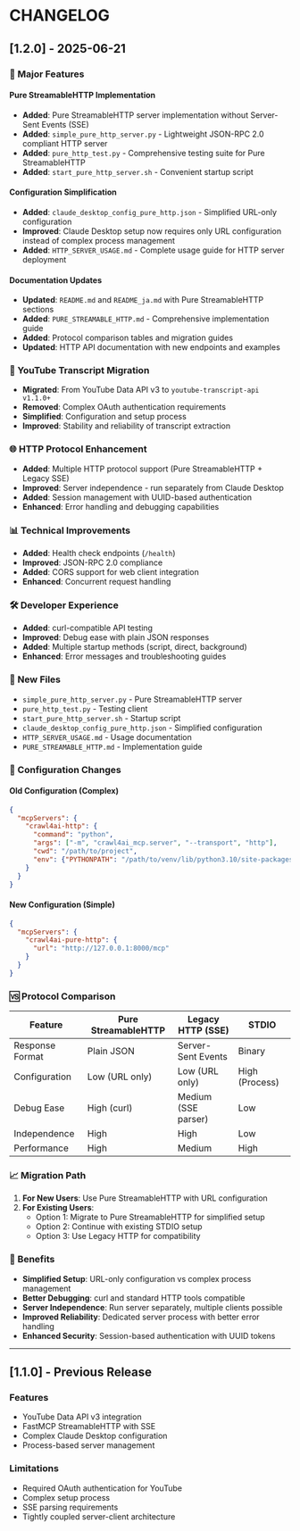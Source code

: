 # CHANGELOG

## [1.2.0] - 2025-06-21

### 🎯 Major Features

#### Pure StreamableHTTP Implementation
- **Added**: Pure StreamableHTTP server implementation without Server-Sent Events (SSE)
- **Added**: `simple_pure_http_server.py` - Lightweight JSON-RPC 2.0 compliant HTTP server
- **Added**: `pure_http_test.py` - Comprehensive testing suite for Pure StreamableHTTP
- **Added**: `start_pure_http_server.sh` - Convenient startup script

#### Configuration Simplification
- **Added**: `claude_desktop_config_pure_http.json` - Simplified URL-only configuration
- **Improved**: Claude Desktop setup now requires only URL configuration instead of complex process management
- **Added**: `HTTP_SERVER_USAGE.md` - Complete usage guide for HTTP server deployment

#### Documentation Updates
- **Updated**: `README.md` and `README_ja.md` with Pure StreamableHTTP sections
- **Added**: `PURE_STREAMABLE_HTTP.md` - Comprehensive implementation guide
- **Added**: Protocol comparison tables and migration guides
- **Updated**: HTTP API documentation with new endpoints and examples

### 🔄 YouTube Transcript Migration
- **Migrated**: From YouTube Data API v3 to `youtube-transcript-api v1.1.0+`
- **Removed**: Complex OAuth authentication requirements
- **Simplified**: Configuration and setup process
- **Improved**: Stability and reliability of transcript extraction

### 🌐 HTTP Protocol Enhancement
- **Added**: Multiple HTTP protocol support (Pure StreamableHTTP + Legacy SSE)
- **Improved**: Server independence - run separately from Claude Desktop
- **Added**: Session management with UUID-based authentication
- **Enhanced**: Error handling and debugging capabilities

### 📊 Technical Improvements
- **Added**: Health check endpoints (`/health`)
- **Improved**: JSON-RPC 2.0 compliance
- **Added**: CORS support for web client integration
- **Enhanced**: Concurrent request handling

### 🛠️ Developer Experience
- **Added**: curl-compatible API testing
- **Improved**: Debug ease with plain JSON responses
- **Added**: Multiple startup methods (script, direct, background)
- **Enhanced**: Error messages and troubleshooting guides

### 📁 New Files
- `simple_pure_http_server.py` - Pure StreamableHTTP server
- `pure_http_test.py` - Testing client
- `start_pure_http_server.sh` - Startup script
- `claude_desktop_config_pure_http.json` - Simplified configuration
- `HTTP_SERVER_USAGE.md` - Usage documentation
- `PURE_STREAMABLE_HTTP.md` - Implementation guide

### 🔧 Configuration Changes

#### Old Configuration (Complex)
```json
{
  "mcpServers": {
    "crawl4ai-http": {
      "command": "python",
      "args": ["-m", "crawl4ai_mcp.server", "--transport", "http"],
      "cwd": "/path/to/project",
      "env": {"PYTHONPATH": "/path/to/venv/lib/python3.10/site-packages"}
    }
  }
}
```

#### New Configuration (Simple)
```json
{
  "mcpServers": {
    "crawl4ai-pure-http": {
      "url": "http://127.0.0.1:8000/mcp"
    }
  }
}
```

### 🆚 Protocol Comparison

| Feature | Pure StreamableHTTP | Legacy HTTP (SSE) | STDIO |
|---------|---------------------|-------------------|-------|
| Response Format | Plain JSON | Server-Sent Events | Binary |
| Configuration | Low (URL only) | Low (URL only) | High (Process) |
| Debug Ease | High (curl) | Medium (SSE parser) | Low |
| Independence | High | High | Low |
| Performance | High | Medium | High |

### 📈 Migration Path

1. **For New Users**: Use Pure StreamableHTTP with URL configuration
2. **For Existing Users**: 
   - Option 1: Migrate to Pure StreamableHTTP for simplified setup
   - Option 2: Continue with existing STDIO setup
   - Option 3: Use Legacy HTTP for compatibility

### 🎉 Benefits

- **Simplified Setup**: URL-only configuration vs complex process management
- **Better Debugging**: curl and standard HTTP tools compatible
- **Server Independence**: Run server separately, multiple clients possible
- **Improved Reliability**: Dedicated server process with better error handling
- **Enhanced Security**: Session-based authentication with UUID tokens

---

## [1.1.0] - Previous Release

### Features
- YouTube Data API v3 integration
- FastMCP StreamableHTTP with SSE
- Complex Claude Desktop configuration
- Process-based server management

### Limitations
- Required OAuth authentication for YouTube
- Complex setup process
- SSE parsing requirements
- Tightly coupled server-client architecture